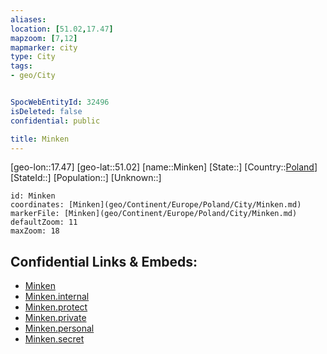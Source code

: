```yaml
---
aliases: 
location: [51.02,17.47]
mapzoom: [7,12] 
mapmarker: city 
type: City
tags:
- geo/City


SpocWebEntityId: 32496
isDeleted: false
confidential: public

title: Minken
---
```

[geo-lon::17.47]
[geo-lat::51.02]
[name::Minken]
[State::]
[Country::[Poland](geo/Continent/Europe/Poland.md)]
[StateId::]
[Population::]
[Unknown::]


```leaflet
id: Minken
coordinates: [Minken](geo/Continent/Europe/Poland/City/Minken.md)
markerFile: [Minken](geo/Continent/Europe/Poland/City/Minken.md)
defaultZoom: 11 
maxZoom: 18
```


## Confidential Links & Embeds: 
- [Minken](../../../../../../_public/geo/Continent/Europe/Poland/City/Minken.md) 
- [Minken.internal](../../../../../../_internal/geo/Continent/Europe/Poland/City/Minken.internal.md) 
- [Minken.protect](../../../../../../_protect/geo/Continent/Europe/Poland/City/Minken.protect.md) 
- [Minken.private](../../../../../../_private/geo/Continent/Europe/Poland/City/Minken.private.md) 
- [Minken.personal](../../../../../../_personal/geo/Continent/Europe/Poland/City/Minken.personal.md) 
- [Minken.secret](../../../../../../_secret/geo/Continent/Europe/Poland/City/Minken.secret.md) 
